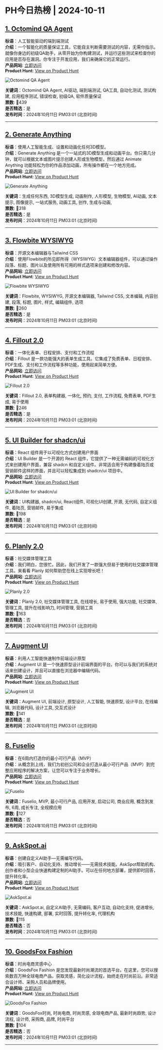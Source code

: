 # PH今日热榜 | 2024-10-11

## [1. Octomind QA Agent](https://www.producthunt.com/posts/octomind-qa-agent?utm_campaign=producthunt-api&utm_medium=api-v2&utm_source=Application%3A+linewalker+%28ID%3A+135281%29)  
**标语**：人工智能驱动的端到端测试  
**介绍**：一个智能化的质量保证工具，它能自主判断需要测试的内容，无需你指示。就像你身边的初级QA助手，从零开始为你构建测试，并运行这些测试来检查你的应用是否存在漏洞。你专注于开发应用，我们来确保它的正常运行。  
**产品网站**: [立即访问](https://www.producthunt.com/r/WMTBKSA7B2OWAV?utm_campaign=producthunt-api&utm_medium=api-v2&utm_source=Application%3A+linewalker+%28ID%3A+135281%29)  
**Product Hunt**: [View on Product Hunt](https://www.producthunt.com/posts/octomind-qa-agent?utm_campaign=producthunt-api&utm_medium=api-v2&utm_source=Application%3A+linewalker+%28ID%3A+135281%29)  

![Octomind QA Agent](https://ph-files.imgix.net/c4673116-82e1-41df-997d-8f62af7f977b.png?auto=format&fit=crop&frame=1&h=512&w=1024)  

**关键词**：Octomind QA Agent, AI驱动, 端到端测试, QA工具, 自动化测试, 测试构建, 应用程序测试, 错误检查, 初级QA, 软件质量保证  
**票数**: 🔺439  
**是否精选**：是  
**发布时间**：2024年10月11日 PM03:01 (北京时间)  

---

## [2. Generate Anything ](https://www.producthunt.com/posts/generate-anything?utm_campaign=producthunt-api&utm_medium=api-v2&utm_source=Application%3A+linewalker+%28ID%3A+135281%29)  
**标语**：使用人工智能生成、设置和动画化任何3D模型。  
**介绍**：Generate Anything 是一个一站式的3D模型生成和动画平台。你只需几分钟，就可以根据文本或图片提示创建人形或生物模型，然后通过 Animate Anything 功能轻松为你的作品添加动画，所有操作都在一个地方完成。  
**产品网站**: [立即访问](https://www.producthunt.com/r/Z33RULN2WE3ABY?utm_campaign=producthunt-api&utm_medium=api-v2&utm_source=Application%3A+linewalker+%28ID%3A+135281%29)  
**Product Hunt**: [View on Product Hunt](https://www.producthunt.com/posts/generate-anything?utm_campaign=producthunt-api&utm_medium=api-v2&utm_source=Application%3A+linewalker+%28ID%3A+135281%29)  

![Generate Anything ](https://ph-files.imgix.net/0c32facc-87e3-48c5-9c42-1045bd3fad09.png?auto=format&fit=crop&frame=1&h=512&w=1024)  

**关键词**：生成任何东西, 3D模型生成, 动画制作, 人形模型, 生物模型, AI动画, 文本提示, 图像提示, 一站式服务, 动画工具, 创作, 生成与动画,  
**票数**: 🔺318  
**是否精选**：是  
**发布时间**：2024年10月11日 PM03:01 (北京时间)  

---

## [3. Flowbite WYSIWYG](https://www.producthunt.com/posts/flowbite-wysiwyg?utm_campaign=producthunt-api&utm_medium=api-v2&utm_source=Application%3A+linewalker+%28ID%3A+135281%29)  
**标语**：开源文本编辑器与Tailwind CSS  
**介绍**：使用Flowbite的所见即所得（WYSIWYG）文本编辑器组件，可以通过操作段落、标题、图片以及使用所有可用的样式选项来创建和修改内容。  
**产品网站**: [立即访问](https://www.producthunt.com/r/UJ3RHVTKPXJPDJ?utm_campaign=producthunt-api&utm_medium=api-v2&utm_source=Application%3A+linewalker+%28ID%3A+135281%29)  
**Product Hunt**: [View on Product Hunt](https://www.producthunt.com/posts/flowbite-wysiwyg?utm_campaign=producthunt-api&utm_medium=api-v2&utm_source=Application%3A+linewalker+%28ID%3A+135281%29)  

![Flowbite WYSIWYG](https://ph-files.imgix.net/e402b5fc-9dec-4a87-a855-6bb4bb412e95.png?auto=format&fit=crop&frame=1&h=512&w=1024)  

**关键词**：Flowbite, WYSIWYG, 开源文本编辑器, Tailwind CSS, 文本编辑, 内容创建, 段落, 标题, 图片, 样式, 编辑组件, 选项  
**票数**: 🔺260  
**是否精选**：是  
**发布时间**：2024年10月11日 PM03:01 (北京时间)  

---

## [4. Fillout 2.0](https://www.producthunt.com/posts/fillout-2-0?utm_campaign=producthunt-api&utm_medium=api-v2&utm_source=Application%3A+linewalker+%28ID%3A+135281%29)  
**标语**：一体化表单、日程安排、支付和工作流程  
**介绍**：Fillout 是一款功能强大的表单生成工具。它集成了免费表单、日程安排、PDF生成、支付和工作流程等多种功能，使用起来简单方便。  
**产品网站**: [立即访问](https://www.producthunt.com/r/WH26AMZPGJYD7N?utm_campaign=producthunt-api&utm_medium=api-v2&utm_source=Application%3A+linewalker+%28ID%3A+135281%29)  
**Product Hunt**: [View on Product Hunt](https://www.producthunt.com/posts/fillout-2-0?utm_campaign=producthunt-api&utm_medium=api-v2&utm_source=Application%3A+linewalker+%28ID%3A+135281%29)  

![Fillout 2.0](https://ph-files.imgix.net/52bbeb68-fe81-4933-b87d-1b5d0f710212.png?auto=format&fit=crop&frame=1&h=512&w=1024)  

**关键词**：Fillout 2.0, 表单构建器, 一体化, 预约, 支付, 工作流程, 免费表单, PDF生成, 易于使用  
**票数**: 🔺246  
**是否精选**：是  
**发布时间**：2024年10月11日 PM03:01 (北京时间)  

---

## [5. UI Builder for shadcn/ui](https://www.producthunt.com/posts/ui-builder-for-shadcn-ui?utm_campaign=producthunt-api&utm_medium=api-v2&utm_source=Application%3A+linewalker+%28ID%3A+135281%29)  
**标语**：React 组件用于以可视化方式创建用户界面  
**介绍**：UI Builder 是一个开源的 React 组件，它提供了一种无需编码的可视化方式来创建用户界面，兼容 shadcn 和自定义组件。非常适合用于构建像着陆页或营销邮件这样的界面，并且可以轻松集成到 shadcn/ui 项目中。  
**产品网站**: [立即访问](https://www.producthunt.com/r/4OFDPAYODRX5RT?utm_campaign=producthunt-api&utm_medium=api-v2&utm_source=Application%3A+linewalker+%28ID%3A+135281%29)  
**Product Hunt**: [View on Product Hunt](https://www.producthunt.com/posts/ui-builder-for-shadcn-ui?utm_campaign=producthunt-api&utm_medium=api-v2&utm_source=Application%3A+linewalker+%28ID%3A+135281%29)  

![UI Builder for shadcn/ui](https://ph-files.imgix.net/077943d2-871a-41cb-83cf-3e36b5d86cce.png?auto=format&fit=crop&frame=1&h=512&w=1024)  

**关键词**：UI构建器, shadcn/ui, React组件, 可视化UI创建, 开源, 无代码, 自定义组件, 着陆页, 营销邮件, 易于集成  
**票数**: 🔺198  
**是否精选**：是  
**发布时间**：2024年10月11日 PM03:01 (北京时间)  

---

## [6. Planly 2.0](https://www.producthunt.com/posts/planly-2-0?utm_campaign=producthunt-api&utm_medium=api-v2&utm_source=Application%3A+linewalker+%28ID%3A+135281%29)  
**标语**：社交媒体管理工具  
**介绍**：我们明白，您很忙。因此，我们开发了一款强大但易于使用的社交媒体管理工具。来看看 Planly 如何帮助您在线上实现增长吧！  
**产品网站**: [立即访问](https://www.producthunt.com/r/XCGJL5O2SAKX44?utm_campaign=producthunt-api&utm_medium=api-v2&utm_source=Application%3A+linewalker+%28ID%3A+135281%29)  
**Product Hunt**: [View on Product Hunt](https://www.producthunt.com/posts/planly-2-0?utm_campaign=producthunt-api&utm_medium=api-v2&utm_source=Application%3A+linewalker+%28ID%3A+135281%29)  

![Planly 2.0](https://ph-files.imgix.net/0c52bfd6-5b0e-4d29-b616-3c98b84939c0.png?auto=format&fit=crop&frame=1&h=512&w=1024)  

**关键词**：Planly 2.0, 社交媒体管理工具, 在线增长, 易于使用, 强大功能, 社交媒体, 管理工具, 提升在线影响力, 时间管理, 营销工具  
**票数**: 🔺163  
**是否精选**：否  
**发布时间**：2024年10月11日 PM03:01 (北京时间)  

---

## [7. Augment UI](https://www.producthunt.com/posts/augment-ui?utm_campaign=producthunt-api&utm_medium=api-v2&utm_source=Application%3A+linewalker+%28ID%3A+135281%29)  
**标语**：利用人工智能快速制作前端设计原型  
**介绍**：Augment UI 是一个快速原型设计前端界面的平台。你可以与我们的系统对话来创建设计，并且可以直接在浏览器中编辑代码。  
**产品网站**: [立即访问](https://www.producthunt.com/r/IVB66L7T4MPVJW?utm_campaign=producthunt-api&utm_medium=api-v2&utm_source=Application%3A+linewalker+%28ID%3A+135281%29)  
**Product Hunt**: [View on Product Hunt](https://www.producthunt.com/posts/augment-ui?utm_campaign=producthunt-api&utm_medium=api-v2&utm_source=Application%3A+linewalker+%28ID%3A+135281%29)  

![Augment UI](https://ph-files.imgix.net/3e87a8ae-dd6a-4287-a156-c079a048393f.png?auto=format&fit=crop&frame=1&h=512&w=1024)  

**关键词**：Augment UI, 前端设计, 原型设计, 人工智能, 快速原型, 设计平台, 在线编辑, 浏览器代码, 设计工具, 交互式设计  
**票数**: 🔺141  
**是否精选**：是  
**发布时间**：2024年10月11日 PM03:01 (北京时间)  

---

## [8. Fuselio ](https://www.producthunt.com/posts/fuselio?utm_campaign=producthunt-api&utm_medium=api-v2&utm_source=Application%3A+linewalker+%28ID%3A+135281%29)  
**标语**：在6周内打造你的最小可行产品（MVP）  
**介绍**：从概念到上线，我们为初创公司和企业打造从最小可行产品（MVP）到完整应用程序的解决方案，让您可以专注于业务增长。  
**产品网站**: [立即访问](https://www.producthunt.com/r/GJE33IZHXGA3WB?utm_campaign=producthunt-api&utm_medium=api-v2&utm_source=Application%3A+linewalker+%28ID%3A+135281%29)  
**Product Hunt**: [View on Product Hunt](https://www.producthunt.com/posts/fuselio?utm_campaign=producthunt-api&utm_medium=api-v2&utm_source=Application%3A+linewalker+%28ID%3A+135281%29)  

![Fuselio ](https://ph-files.imgix.net/9746975c-b83e-461d-aea7-a8d8ace179ba.png?auto=format&fit=crop&frame=1&h=512&w=1024)  

**关键词**：Fuselio, MVP, 最小可行产品, 应用开发, 启动公司, 商业应用, 概念到发布, 6周, 成长专注, 全规模应用  
**票数**: 🔺127  
**是否精选**：否  
**发布时间**：2024年10月11日 PM03:01 (北京时间)  

---

## [9. AskSpot.ai](https://www.producthunt.com/posts/askspot-ai?utm_campaign=producthunt-api&utm_medium=api-v2&utm_source=Application%3A+linewalker+%28ID%3A+135281%29)  
**标语**：创建自定义AI助手—无需编写代码。  
**介绍**：吸引客户、自动化支持、推动增长——无需技术技能。AskSpot帮助机构、创作者和小型企业快速构建定制的AI助手。可以在任何地方部署，提供即时回答，提升转化率。  
**产品网站**: [立即访问](https://www.producthunt.com/r/ZDJ35NOQBJTYH6?utm_campaign=producthunt-api&utm_medium=api-v2&utm_source=Application%3A+linewalker+%28ID%3A+135281%29)  
**Product Hunt**: [View on Product Hunt](https://www.producthunt.com/posts/askspot-ai?utm_campaign=producthunt-api&utm_medium=api-v2&utm_source=Application%3A+linewalker+%28ID%3A+135281%29)  

![AskSpot.ai](https://ph-files.imgix.net/88aa1519-8001-4869-a3fb-14817ec919fa.png?auto=format&fit=crop&frame=1&h=512&w=1024)  

**关键词**：AskSpot.ai, 自定义AI助手, 无需编码, 客户互动, 自动化支持, 促进增长, 技术技能, 快速构建, 部署, 实时回答, 提升转化率, 代理机构  
**票数**: 🔺115  
**是否精选**：否  
**发布时间**：2024年10月11日 PM03:01 (北京时间)  

---

## [10. GoodsFox Fashion](https://www.producthunt.com/posts/goodsfox-fashion?utm_campaign=producthunt-api&utm_medium=api-v2&utm_source=Application%3A+linewalker+%28ID%3A+135281%29)  
**标语**：时尚电商灵感中心  
**介绍**：GoodsFox Fashion 是您发现最新时尚潮流的首选平台。在这里，您可以搜索数百万种全球电商产品，获取灵感，简化设计流程，始终走在时尚前沿。非常适合设计师、采购人员和品牌使用。  
**产品网站**: [立即访问](https://www.producthunt.com/r/53UXZHTFWVBDVS?utm_campaign=producthunt-api&utm_medium=api-v2&utm_source=Application%3A+linewalker+%28ID%3A+135281%29)  
**Product Hunt**: [View on Product Hunt](https://www.producthunt.com/posts/goodsfox-fashion?utm_campaign=producthunt-api&utm_medium=api-v2&utm_source=Application%3A+linewalker+%28ID%3A+135281%29)  

![GoodsFox Fashion](https://ph-files.imgix.net/f6c72076-0d23-4f51-a300-84ffc8f333c3.png?auto=format&fit=crop&frame=1&h=512&w=1024)  

**关键词**：GoodsFox时尚, 时尚电商, 时尚灵感, 全球电商产品, 最新时尚趋势, 设计流程, 设计师, 采购商, 品牌, 时尚平台  
**票数**: 🔺104  
**是否精选**：否  
**发布时间**：2024年10月11日 PM03:01 (北京时间)  

---

